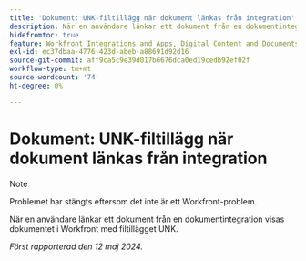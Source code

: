 ```yaml
---
title: 'Dokument: UNK-filtillägg när dokument länkas från integration'
description: När en användare länkar ett dokument från en dokumentintegration visas dokumentet i Workfront med filtillägget UNK.
hidefromtoc: true
feature: Workfront Integrations and Apps, Digital Content and Documents
exl-id: ec37dbaa-4776-423d-abeb-a88691d92d16
source-git-commit: aff9ca5c9e39d017b6676dca0ed19cedb92ef02f
workflow-type: tm+mt
source-wordcount: '74'
ht-degree: 0%

---
```


# Dokument: UNK-filtillägg när dokument länkas från integration

<!--WF and WFP-->

>[!NOTE]
>
>Problemet har stängts eftersom det inte är ett Workfront-problem.

När en användare länkar ett dokument från en dokumentintegration visas dokumentet i Workfront med filtillägget UNK.

_Först rapporterad den 12 maj 2024._
